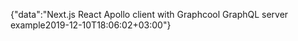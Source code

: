 {"data":"Next.js React Apollo client with Graphcool GraphQL server example2019-12-10T18:06:02+03:00"}

